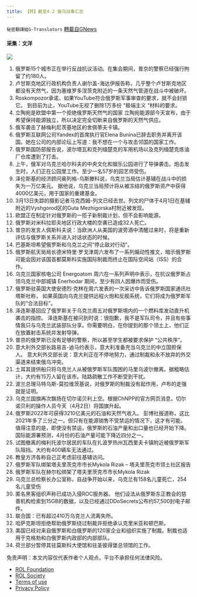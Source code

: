 ```yaml
---
title: 【转】截至4.2 俄乌战事汇总
---
```

`秘密翻譯組G-Translators` [轉載自GNews](https://gnews.org/zh-hans/2276339/)

#### 采集：文洋
![](https://assets.gnews.org/wp-content/uploads/2022/04/16489211871.png)
1. 俄罗斯15个城市正在举行反战抗议活动。在集会期间，普京的警察已经强行拘留了约180人。
2. 卢甘斯克地区行政机构负责人谢尔盖-海达伊报告称，几乎整个卢甘斯克地区都没有天然气，因为塞维罗多涅茨克附近的一条天然气管道在战斗中被破坏。
3. Roskompozor承诺，如果YouTube符合俄罗斯军事审查的要求，就不会封锁它。
到目前为止，YouTube无视了删除1万多份 “极端主义 “材料的要求。
4. 立陶宛是欧盟中第一个拒绝俄罗斯天然气的国家
立陶宛能源部今天宣布，由于希望保持能源独立，所以决定完全切断来自俄罗斯的天然气供应。
5. 俄军袭击了赫梅利尼茨基地区的舍佩蒂夫卡镇。
6. 俄罗斯互联网公司Yandex的首席执行官Elena Bunina已辞去职务并离开该国。她在公司的内部论坛上写道：我不想在一个与攻击邻国的国家工作。
7. 俄罗斯国防部报告说，波尔塔瓦和克列缅楚克的军用机场以及克列缅楚克炼油厂仓库遭到了打击。
8. 上午，俄军对乌克兰哈尔科夫的中央文化和娱乐公园进行了导弹袭击。炮击发生时，人们正在公园里工作。至少一名57岁的园艺师受伤。
9. 泽伦斯基的经济顾问奥列格-乌斯滕科说，乌克兰当局估计基辅在战斗中的损失为一万亿美元。
据他说，乌克兰当局预计将从被冻结的俄罗斯资产中获得4000亿美元，用于国家的重建基金。
10. 3月13日失踪的摄影记者马克西姆-列文已经去世。列文的尸体于4月1日在基辅附近的Vyshgorod区的Guta Mezhigorska村附近被发现。
11. 欧盟正在制定针对俄罗斯的一揽子新制裁计划，但不会影响能源。
12. 俄罗斯对米科拉耶夫地区行政大楼的空袭已造成32人死亡。
13. 普京的发言人佩斯科夫说：当欧洲人从美国的波旁酒中清醒过来时，将是重新评估与俄罗斯关系并进入对话状态的时候。
14. 巴基斯坦希望俄罗斯和乌克兰之间“停止敌对行动”。
15. 俄罗斯航天局局长德米特里·罗戈津周六发布了一系列煽动性推文，暗示俄罗斯可能会因对该国首都莫斯科实施国际制裁而终止在国际空间站（ISS）的合作。
16. 乌克兰国家核电公司 Energoatom 周六在一系列声明中表示，在抗议俄罗斯占领乌克兰中部城镇 Enerhodar 期间，至少有四人因爆炸而受伤。
17. 俄罗斯驻英国大使安德烈·克林在周六发表的一次采访中告诉俄罗斯国家通讯社塔斯社称， 如果英国向乌克兰提供远程火炮和反舰系统，它们将成为俄罗斯军队的“合法目标”。
18. 泽连斯基回应了俄罗斯关于乌克兰周五对俄罗斯境内的一个燃料库发动直升机袭击的指控。
泽连斯基在被问到时说：很抱歉，我不是军队司令，并且有些事情我只与乌克兰武装部队分享。你需要明白，在你提到的那个领土上，他们正在放置射击系统并发射导弹。
19. 普京的俄罗斯已没有足够的警察，所以甚至学生都被要求保护 “公共秩序”。
20. 意大利外交部长路易吉-迪马约表示，意大利准备充当乌克兰的中立国担保人。
意大利外交部长说：意大利正在不停地努力，通过制裁和永不放弃的外交渠道来结束俄乌冲突。
21. 土耳其提供船只将乌克兰人从被俄罗斯军队围困的马里乌波尔撤离。据粗略估计，大约有15万人留在该市。陆路疏散工作不断受到干扰。
22. 波兰总理马特乌斯-莫拉维茨基说，对俄罗斯的制裁没有起作用，卢布的走强就是证明。
23. 乌克兰国旗再次飘扬在切尔诺贝利上空。根据ChNPP的官方网页消息，切尔诺贝利的操作人员今天（4月2日）将国旗升起。
24. 俄罗斯2022年可获得3210亿美元的石油和天然气收入。
彭博社报道称，这比2021年多了三分之一。但只有在能源销售不受禁运的情况下，这才有可能。
值得注意的是，即使没有禁运，俄罗斯的石油产量和出口量也已经开始下降。国际能源署预测，4月份的石油产量可能下降近四分之一。
25. 试图撤离的梅利托波尔居民的车队在扎波罗热州瓦西里夫卡镇附近被俄罗斯军队阻挡。大约有400辆车无法通过。
26. 教皇方济各称自己正考虑前往基辅访问。
27. 俄罗斯军队绑架塔夫里茨克市市长Mykola Rizak – 塔夫里茨克市领土社区报告
28. 俄罗斯军队在赫尔松绑架了塔夫里茨克市市长Mykola Rizak
29. 乌克兰总检察长办公室称，自战争开始以来，乌克兰有158名儿童死亡，254名儿童受伤
30. 匿名黑客组织声称已成功入侵ROC服务器。
他们设法从俄罗斯东正教会的慈善机构检索到15GB的数据，以及已经通过DDoSecrets公布约57,500封电子邮件。
31. 联合国：已有超过410万乌克兰人流离失所。
32. 哈萨克斯坦拒绝帮助俄罗斯绕过制裁并拒绝承认克里米亚和顿巴斯。
33. 美国已经对来自俄罗斯和白俄罗斯的120家企业和组织实施了制裁。制裁也适用于克格勃和白俄罗斯内政部的内部部队。
34. 荷兰部分暂停其驻莫斯科大使馆和驻圣彼得堡总领馆的工作。


 

免责声明：本文内容仅代表作者个人观点，平台不承担任何法律风险。

- [ROL Foundation](https://rolfoundation.org/)
- [ROL Society](https://rolsociety.org/)
- [Terms of use](https://gnews.org/terms-of-use-3/)
- [Privacy Policy](https://gnews.org/privacy-policy/)
